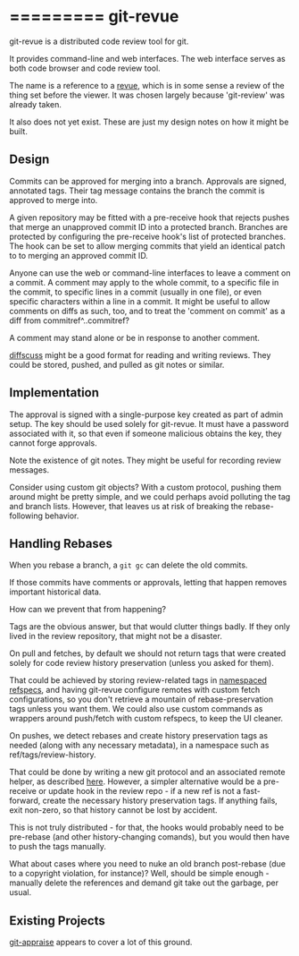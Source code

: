 =========
git-revue
=========

git-revue is a distributed code review tool for git.

It provides command-line and web interfaces. The web interface serves as
both code browser and code review tool.

The name is a reference to a [revue](http://en.wikipedia.org/wiki/Revue), which
is in some sense a review of the thing set before the viewer. It was chosen
largely because 'git-review' was already taken.

It also does not yet exist. These are just my design notes on how it might be
built.


Design
------

Commits can be approved for merging into a branch. Approvals are signed,
annotated tags. Their tag message contains the branch the commit is approved to
merge into.

A given repository may be fitted with a pre-receive hook that rejects pushes
that merge an unapproved commit ID into a protected branch. Branches are
protected by configuring the pre-receive hook's list of protected branches. The
hook can be set to allow merging commits that yield an identical patch to
to merging an approved commit ID.

Anyone can use the web or command-line interfaces to leave a comment on a
commit. A comment may apply to the whole commit, to a specific file in the
commit, to specific lines in a commit (usually in one file), or even specific
characters within a line in a commit. It might be useful to allow comments
on diffs as such, too, and to treat the 'comment on commit' as a diff from
commitref^..commitref?

A comment may stand alone or be in response to another comment.

[diffscuss](https://github.com/hut8labs/diffscuss) might be a good format for
reading and writing reviews. They could be stored, pushed, and pulled as git
notes or similar.


Implementation
--------------

The approval is signed with a single-purpose key created as part of admin
setup. The key should be used solely for git-revue. It must have a password
associated with it, so that even if someone malicious obtains the key, they
cannot forge approvals.

Note the existence of git notes. They might be useful for recording review
messages.

Consider using custom git objects? With a custom protocol, pushing them around
might be pretty simple, and we could perhaps avoid polluting the tag and branch
lists. However, that leaves us at risk of breaking the rebase-following behavior.


Handling Rebases
----------------

When you rebase a branch, a `git gc` can delete the old commits.

If those commits have comments or approvals, letting that happen removes
important historical data.

How can we prevent that from happening?

Tags are the obvious answer, but that would clutter things badly. If they only
lived in the review repository, that might not be a disaster.

On pull and fetches, by default we should not return tags that were created
solely for code review history preservation (unless you asked for them).

That could be achieved by storing review-related tags in
[namespaced refspecs](https://git-scm.com/book/en/v2/Git-Internals-The-Refspec#Pushing-Refspecs),
and having git-revue configure remotes with custom fetch configurations, so you
don't retrieve a mountain of rebase-preservation tags unless you want them. We
could also use custom commands as wrappers around push/fetch with custom
refspecs, to keep the UI cleaner.

On pushes, we detect rebases and create history preservation tags as needed
(along with any necessary metadata), in a namespace such as
ref/tags/review-history.

That could be done by writing a new git protocol and an associated remote helper,
as described [here](https://rovaughn.github.io/2015-2-9.html). However, a
simpler alternative would be a pre-receive or update hook in the review repo -
if a new ref is not a fast-forward, create the necessary history preservation
tags. If anything fails, exit non-zero, so that history cannot be lost by
accident.

This is not truly distributed - for that, the hooks would probably need to be
pre-rebase (and other history-changing comands), but you would then have to
push the tags manually.

What about cases where you need to nuke an old branch post-rebase (due to a
copyright violation, for instance)? Well, should be simple enough - manually
delete the references and demand git take out the garbage, per usual.


Existing Projects
-----------------

[git-appraise](https://github.com/google/git-appraise) appears to cover a lot of
this ground.
